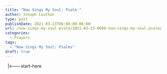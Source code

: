 ```yaml
---
title: "Now Sings My Soul: Psalm "
author: Joseph Louthan
type: post
publishDate: 2021-03-23T06:00:00-06:00
url: /now-sings-my-soul-psalm/2021-03-23-0600-now-sings-my-soul-psalm/
categories:
  - Prayers
tags:
  - "Now Sings My Soul: Psalms"
draft: true
---
```

<div style="font-variant: small-caps;">

</div>
&nbsp;
    |<---start-here
